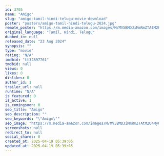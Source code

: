 ```yaml
---
id: 3705
name: "Amigo"
slug: "amigo-tamil-hindi-telugu-movie-download"
poster: "posters/amigo-tamil-hindi-telugu-2024.jpg"
remote_poster: "https://m.media-amazon.com/images/M/MV5BMDJiMmRmZTAtM2U4My00ODE5LThmYmQtOGVmNjgwNjllZTA0XkEyXkFqcGc@._V1_SX300.jpg"
original_language: "Tamil, Hindi, Telugu"
dubbed_in: null
released_date: "23 Aug 2024"
synopsis: ""
type: "movie"
rating: "N/A"
imdbid: "tt32897761"
tmdbid: null
views: 0
likes: 0
dislikes: 0
author_id: 1
trailer_url: null
runtime: "N/A"
is_featured: 0
is_active: 1
is_comingsoon: 0
seo_title: "Amigo"
seo_description: ""
seo_keywords: "\"Amigo\""
seo_image: "https://m.media-amazon.com/images/M/MV5BMDJiMmRmZTAtM2U4My00ODE5LThmYmQtOGVmNjgwNjllZTA0XkEyXkFqcGc@._V1_SX300.jpg"
screenshots: null
redirect_to: null
social_shares: 0
created_at: 2025-04-19 05:39:05
updated_at: 2025-04-19 05:39:05
---
```


